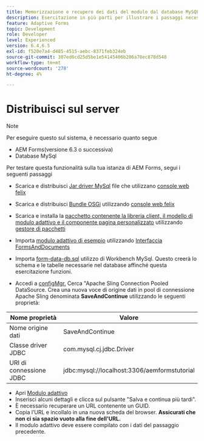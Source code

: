 ```yaml
---
title: Memorizzazione e recupero dei dati del modulo dal database MySQL - Distribuzione
description: Esercitazione in più parti per illustrare i passaggi necessari per memorizzare e recuperare i dati dei moduli
feature: Adaptive Forms
topic: Development
role: Developer
level: Experienced
version: 6.4,6.5
exl-id: f520e7a4-d485-4515-aebc-8371feb324eb
source-git-commit: 307ed6cd25d5be1e54145406b206a78ec878d548
workflow-type: tm+mt
source-wordcount: '278'
ht-degree: 4%

---
```


# Distribuisci sul server

>[!NOTE]
>
>Per eseguire questo sul sistema, è necessario quanto segue
>
>* AEM Forms(versione 6.3 o successiva)
>* Database MySql


Per testare questa funzionalità sulla tua istanza di AEM Forms, segui i seguenti passaggi

* Scarica e distribuisci [Jar driver MySql](assets/mysqldriver.jar) file che utilizzano [console web felix](http://localhost:4502/system/console/bundles)
* Scarica e distribuisci [Bundle OSGi](assets/SaveAndContinue.SaveAndContinue.core-1.0-SNAPSHOT.jar) utilizzando [console web felix](http://localhost:4502/system/console/bundles)
* Scarica e installa la [pacchetto contenente la libreria client, il modello di modulo adattivo e il componente pagina personalizzato](assets/store-and-fetch-af-with-data.zip) utilizzando [gestore di pacchetti](http://localhost:4502/crx/packmgr/index.jsp)
* Importa [modulo adattivo di esempio](assets/sample-adaptive-form.zip) utilizzando [Interfaccia FormsAndDocuments](http://localhost:4502/aem/forms.html/content/dam/formsanddocuments)

* Importa [form-data-db.sql](assets/form-data-db.sql) utilizzo di Workbench MySql. Questo creerà lo schema e le tabelle necessarie nel database affinché questa esercitazione funzioni.
* Accedi a [configMgr.](http://localhost:4502/system/console/configMgr) Cerca &quot;Apache Sling Connection Pooled DataSource. Crea una nuova voce di origine dati in pool di connessione Apache Sling denominata **SaveAndContinue** utilizzando le seguenti proprietà:

| Nome proprietà | Valore |
| ------------------------|---------------------------------------|
| Nome origine dati | SaveAndContinue |
| Classe driver JDBC | com.mysql.cj.jdbc.Driver |
| URI di connessione JDBC | jdbc:mysql://localhost:3306/aemformstutorial |

* Apri [Modulo adattivo](http://localhost:4502/content/dam/formsanddocuments/demostoreandretrieveformdata/jcr:content?wcmmode=disabled)
* Inserisci alcuni dettagli e clicca sul pulsante &quot;Salva e continua più tardi&quot;.
* È necessario recuperare un URL contenente un GUID.
* Copia l’URL e incollalo in una nuova scheda del browser. **Assicurati che non ci sia spazio vuoto alla fine dell&#39;URL.**
* Il modulo adattivo deve essere compilato con i dati del passaggio precedente.
